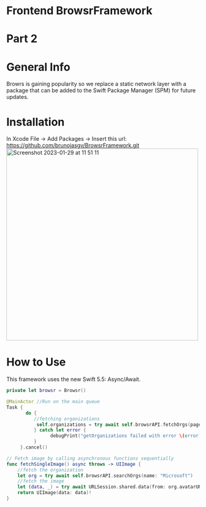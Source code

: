 # Frontend BrowsrFramework

# Part 2

# General Info

Browrs is gaining popularity so we replace a static network layer with a package that can be added to the Swift Package Manager (SPM) for future updates.

# Installation

In Xcode
File -> Add Packages -> Insert this url: https://github.com/brunojasgv/BrowsrFramework.git
<img width="500" alt="Screenshot 2023-01-29 at 11 51 11" src="https://user-images.githubusercontent.com/1737683/215324307-a686c1fe-354d-410d-9020-36215d4b33c9.png">

# How to Use

This framework uses the new Swift 5.5: Async/Await.

```swift
private let browsr = Browsr()

@MainActor //Run on the main queue
Task {
       do {
          //fetching organizations
           self.organizations = try await self.browsrAPI.fetchOrgs(page: self.page)
          } catch let error {
                debugPrint("getOrganizations failed with error \(error)")
          }
     }.cancel()

// Fetch image by calling asynchronous functions sequentially
func fetchSingleImage() async throws -> UIImage {
    //fetch the organization
	let org = try await self.browsrAPI.searchOrgs(name: "Microsoft")
    //fetch the image
	let (data, _) = try await URLSession.shared.data(from: org.avatarURL)
	return UIImage(data: data)!
}
